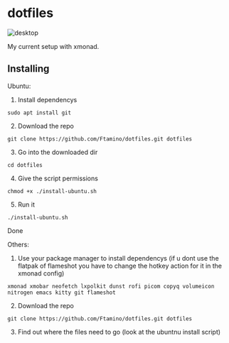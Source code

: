 # dotfiles
![desktop](https://user-images.githubusercontent.com/83065176/170823009-9a9f9c55-4316-4305-b3bb-ad1d6dbb7a3b.png)

My current setup with xmonad. 

## Installing 

Ubuntu:
 1. Install dependencys
```
sudo apt install git
```
 2. Download the repo
```
git clone https://github.com/Ftamino/dotfiles.git dotfiles
```
 3. Go into the downloaded dir
```
cd dotfiles
```
 4. Give the script permissions 
```
chmod +x ./install-ubuntu.sh
```
 5. Run it
```
./install-ubuntu.sh
```
 Done
 
Others:
 1. Use your package manager to install dependencys (if u dont use the flatpak of flameshot you have to change the hotkey action for it in the xmonad config)
 ```
 xmonad xmobar neofetch lxpolkit dunst rofi picom copyq volumeicon nitrogen emacs kitty git flameshot
 ```
 2. Download the repo
 ```
 git clone https://github.com/Ftamino/dotfiles.git dotfiles
 ```
 3. Find out where the files need to go (look at the ubuntnu install script)
